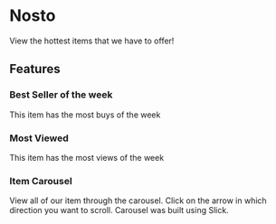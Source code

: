# Nosto

View the hottest items that we have to offer!

## Features

### Best Seller of the week
This item has the most buys of the week

### Most Viewed
This item has the most views of the week

### Item Carousel
View all of our item through the carousel. Click on the arrow in which direction you want to scroll.
Carousel was built using Slick.
